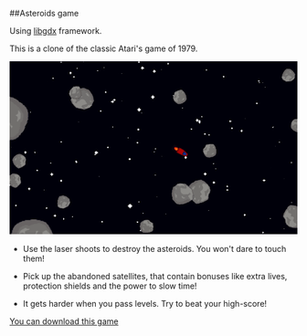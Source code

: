 ##Asteroids game

Using [libgdx](http://libgdx.badlogicgames.com/) framework.

This is a clone of the classic Atari's game of 1979.

![alt tag](android/assets/data/graphic/asteroids-screenshot.png "Final version")


- Use the laser shoots to destroy the asteroids. You won't dare to touch them!

- Pick up the abandoned satellites, that contain bonuses like extra lives, protection shields and the power to slow time!

- It gets harder when you pass levels. Try to beat your high-score!


[You can download this game](http://jashlaviu.itch.io/jashteroids)


